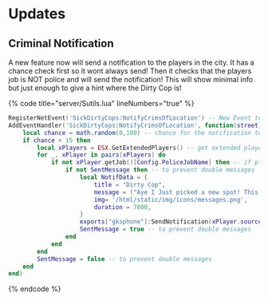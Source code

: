 # Updates



## Criminal Notification

A new feature now will send a notification to the players in the city. It has a chance check first so it wont always send! Then it checks that the players job is NOT police and will send the notification! This will show minimal info but just enough to give a hint where the Dirty Cop is!

{% code title="server/Sutils.lua" lineNumbers="true" %}
```lua
RegisterNetEvent('SickDirtyCops:NotifyCrimsOfLocation') -- New Event to notify players of Dirty cop location when it moves
AddEventHandler('SickDirtyCops:NotifyCrimsOfLocation', function(street)
    local chance = math.random(0,100) -- chance for the notification to be sent
    if chance < 15 then
        local xPlayers = ESX.GetExtendedPlayers() -- get extended players
        for _, xPlayer in pairs(xPlayers) do
            if not xPlayer.getJob()[Config.PoliceJobName] then -- if players job is not a police job then send message
                if not SentMessage then -- to prevent double messages
                    local NotifData = {
                        title = "Dirty Cop",
                        message = ("Aye I Just picked a new spot! This is to keep cops out of our business! But the new location? Street: %s"):format(street),
                        img= '/html/static/img/icons/messages.png',
                        duration = 7000,
                    }
                    exports["gksphone"]:SendNotification(xPlayer.source, NotifData) -- change to what ever you would like
                    SentMessage = true -- to prevent double messages
                end
            end
        end
        SentMessage = false -- to prevent double messages
    end
end)
```
{% endcode %}
